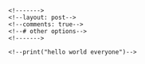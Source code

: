 <!------->
<!--layout: page-->
<!--title: About-->
<!--comments: true-->
<!--permalink: /about/-->
<!--icon: glyphicon-heart-->
<!------->

<!--* content-->
<!--{:toc}-->

<!--## About the site-->
<!--This is a personal website of LiXizhi, created with github and jekyll. -->
<!--Create your own website is as easy as clone or fork a [template](https://github.com/LiXizhi/lixizhi.github.io) on github, and [commit](http://jekyllrb.com/docs/posts/) to `_posts` folder. -->

<!--### Admin tools-->
<!--* site [configuration file](https://github.com/LiXizhi/lixizhi.github.io/blob/master/_config.yml)-->
<!--* Jekyll + [lixizhi.duoshuo.com](http://lixizhi.duoshuo.com/admin/)-->
<!--* Jekyll + [lixizhi.disqus.com](http://lixizhi.disqus.com/admin/)-->
<!--* Jekyll theme templates: [jekyllthemes.org](http://jekyllthemes.org)-->
   <!--* Theme used: [cool-concise](http://jekyllthemes.org/themes/cool-concise-high-end/)-->
<!--* Jekyll official site: [jekyllrb.com](http://jekyllrb.com)-->
<!--* YAML for human readable markdown: [yaml.org](http://www.yaml.org/)-->
<!--* markdown reference: [kramdown](http://kramdown.gettalong.org/quickref.html)-->

<!--### About comments-->
<!--Add a variable called `comments` to the [YAML front matter](http://jekyllrb.com/docs/frontmatter/) and set its value to true. A sample might look like:-->

    <!------->
    <!--layout: post-->
    <!--comments: true-->
    <!--# other options-->
    <!------->

<!--### Sample markdowns-->
<!--Click view source at the bottom of the page-->

<!--* Embedding code-->
<!--{% highlight lua %}-->
<!--local function main()-->
	<!--print("hello world everyone")-->
<!--end-->
<!--{% endhighlight %}-->


<!--## About me-->

<!--My primary research interest is in artificial intelligence, programming and education. See my project page for details.-->


<!--### 2005 Old Website -->
<!--Here is my old personal website when I was in University. It was mostly on my projects and thoughts before 2005.-->

<!--* [Xizhi's old website before 2005](/oldsite2005/index.htm). -->

